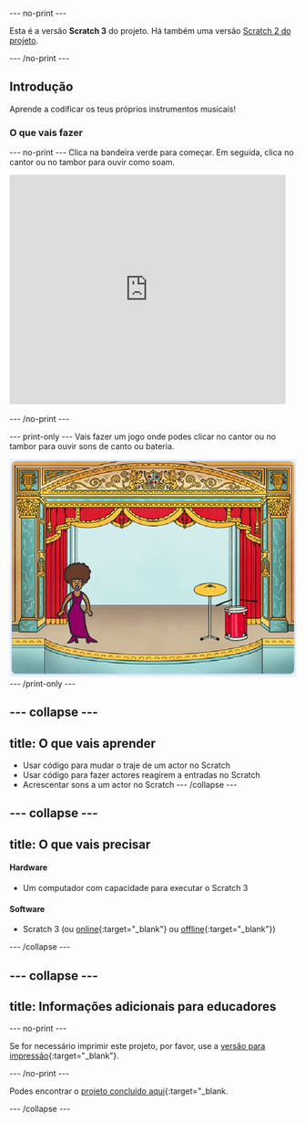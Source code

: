 --- no-print ---

Esta é a versão **Scratch 3** do projeto. Há também uma versão [Scratch 2 do projeto](https://projects.raspberrypi.org/pt-PT/projects/rock-band-scratch2).

--- /no-print ---

## Introdução

Aprende a codificar os teus próprios instrumentos musicais!

### O que vais fazer

--- no-print --- Clica na bandeira verde para começar. Em seguida, clica no cantor ou no tambor para ouvir como soam.

<div class="scratch-preview">
  <iframe allowtransparency="true" width="485" height="402" src="https://scratch.mit.edu/projects/embed/276872220/?autostart=false" frameborder="0" scrolling="no"></iframe>
</div>

--- /no-print ---

--- print-only --- Vais fazer um jogo onde podes clicar no cantor ou no tambor para ouvir sons de canto ou bateria.

![captura de ecrã do jogo](images/demo.png) --- /print-only ---

--- collapse ---
---
title: O que vais aprender
---

+ Usar código para mudar o traje de um actor no Scratch
+ Usar código para fazer actores reagirem a entradas no Scratch
+ Acrescentar sons a um actor no Scratch --- /collapse ---

--- collapse ---
---
title: O que vais precisar
---

#### Hardware

+ Um computador com capacidade para executar o Scratch 3

#### Software

+ Scratch 3 (ou [online](http://rpf.io/scratchon){:target="_blank"} ou [offline](http://rpf.io/scratchoff){:target="_blank"})

--- /collapse ---

--- collapse ---
---
title: Informações adicionais para educadores
---

--- no-print ---

Se for necessário imprimir este projeto, por favor, use a [versão para impressão](https://projects.raspberrypi.org/pt-PT/projects/rock-band/print){:target="_blank"}.

--- /no-print ---

Podes encontrar o [projeto concluído aqui](http://rpf.io/p/pt-PT/rock-band-get){:target="_blank.

--- /collapse ---